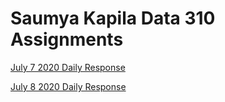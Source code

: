 # Saumya Kapila Data 310 Assignments 
[July 7 2020 Daily Response](https://saumyakapila.github.io/Data310-Public/July.7.2020_Daily_Response)

[July 8 2020 Daily Response](https://saumyakapila.github.io/Data310-Public/July.8.2020_Daily_Response)
